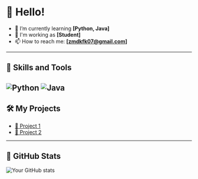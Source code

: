 # 👋 Hello!

- 🌱 I’m currently learning **[Python, Java]**
- 💼 I'm working as **[Student]**
- 📫 How to reach me: **[zmdkfk07@gmail.com]**

---

## 🚀 Skills and Tools
![Python](https://img.shields.io/badge/-Python-3776AB?logo=python&logoColor=white)
![Java](https://img.shields.io/badge/-JavaScript-F7DF1E?logo=javascript&logoColor=black)
---

## 🛠️ My Projects
- [📂 Project 1](https://github.com/username/project1)
- [📂 Project 2](https://github.com/username/project2)

---

## 🌟 GitHub Stats
![Your GitHub stats](https://github-readme-stats.vercel.app/api?username=your-username&show_icons=true&theme=radical)
